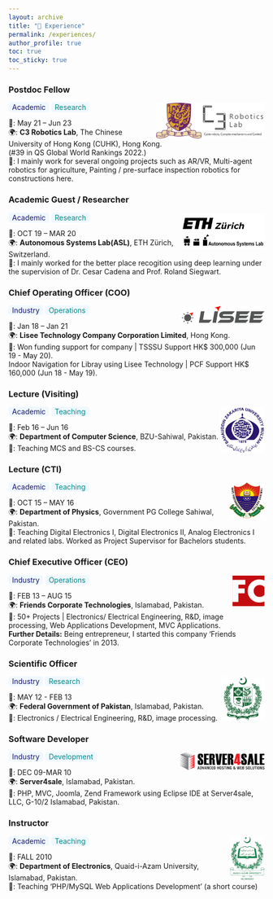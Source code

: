 ```yaml
---
layout: archive
title: "💼 Experience"
permalink: /experiences/
author_profile: true
toc: true
toc_sticky: true
---
```


### Postdoc Fellow 
<span style="border-radius: 5px; padding: 1px 7px; background-color:aliceblue; color: midnightblue;" rel="tag">Academic</span> <span style="border-radius: 5px; padding: 1px 7px; background-color:aliceblue; color: darkcyan;" rel="tag">Research</span>
<img src="/assets/images/cuhk/c3.png" style="height: 70px;float: right;" alt="CUHK Logo"  ><img src="/assets/images/cuhk/logo.png" href="https://c3robolab.mae.cuhk.edu.hk/" style="height: 70px;float: right;" alt="CUHK Logo"  >


📅: May 21 – Jun 23 <br> 
🌍: **C3 Robotics Lab**, The Chinese University of Hong Kong (CUHK), Hong Kong. <br>
(#39 in QS Global World Rankings 2022.) <br>
💼: I mainly work for several ongoing projects such as AR/VR, Multi-agent robotics for agriculture, Painting / pre-surface inspection robotics for constructions here.
### Academic Guest / Researcher 
<span style="border-radius: 5px; padding: 1px 7px; background-color:aliceblue; color: midnightblue;" rel="tag">Academic</span> <span style="border-radius: 5px; padding: 1px 7px; background-color:aliceblue; color: darkcyan;" rel="tag">Research</span>
<img src="/assets/images/eth_asl.jpg" style="height: 70px;float: right;" alt="ASL ETH Logo"  >

📅: OCT 19 – MAR 20 <br>
🌍: **Autonomous Systems Lab(ASL)**, ETH Zürich, Switzerland. <br>
💼: I mainly worked for the better place recogition using deep learning under the supervision of Dr. Cesar Cadena and Prof. Roland Siegwart. 

### Chief Operating Officer (COO) 
<span style="border-radius: 5px; padding: 1px 7px; background-color:aliceblue; color: midnightblue;" rel="tag">Industry</span> <span style="border-radius: 5px; padding: 1px 7px; background-color:aliceblue; color: darkcyan;" rel="tag">Operations</span>
<img src="/assets/images/lisee.png" style="height: 35px;float: right;" alt="lisee Logo"  >

📅: Jan 18 – Jan 21  <br>
🌍: **Lisee Technology Company Corporation Limited**, Hong Kong. <br>
💼: Won funding support for company | TSSSU Support HK$ 300,000 (Jun 19 - May 20).<br> Indoor Navigation for Libray using Lisee Technology | PCF Support HK$ 160,000 (Jun 18 - May 19).

### Lecture (Visiting) 
<span style="border-radius: 5px; padding: 1px 7px; background-color:aliceblue; color: midnightblue;" rel="tag">Academic</span> <span style="border-radius: 5px; padding: 1px 7px; background-color:aliceblue; color: darkcyan;" rel="tag">Teaching</span>
<img src="/assets/images/bzu.png" style="height: 90px;float: right;" alt="BZU Logo"  >

📅: Feb 16 – Jun 16 <br>
🌍: **Department of Computer Science**, BZU-Sahiwal, Pakistan. <br>
💼: Teaching MCS and BS-CS courses.
### Lecture (CTI) 
<span style="border-radius: 5px; padding: 1px 7px; background-color:aliceblue; color: midnightblue;" rel="tag">Academic</span> <span style="border-radius: 5px; padding: 1px 7px; background-color:aliceblue; color: darkcyan;" rel="tag">Teaching</span>
<img src="/assets/images/gpgs.png" style="height: 70px;float: right;" alt="PG sahiwal Logo"  >

📅: OCT 15 – MAY 16 <br>
🌍: **Department of Physics**, Government PG College Sahiwal, Pakistan. <br>
💼: Teaching Digital Electronics I, Digital Electronics II, Analog Electronics I and related labs.
Worked as Project Supervisor for Bachelors students.
### Chief Executive Officer (CEO) 
<span style="border-radius: 5px; padding: 1px 7px; background-color:aliceblue; color: midnightblue;" rel="tag">Industry</span> <span style="border-radius: 5px; padding: 1px 7px; background-color:aliceblue; color: darkcyan;" rel="tag">Operations</span>
<img src="/assets/images/friends.png" style="height: 60px;float: right;" alt="friends Logo"  >

📅: FEB 13 – AUG 15 <br>
🌍: **Friends Corporate Technologies**, Islamabad, Pakistan. <br>
💼: 50+ Projects | Electronics/ Electrical Engineering, R&D, image processing, Web Applications Development, MVC Applications.
<br>**Further Details:** Being entrepreneur, I started this company ‘Friends Corporate Technologies’ in 2013.

### Scientific Officer 
<span style="border-radius: 5px; padding: 1px 7px; background-color:aliceblue; color: midnightblue;" rel="tag">Industry</span> <span style="border-radius: 5px; padding: 1px 7px; background-color:aliceblue; color: darkcyan;" rel="tag">Research</span>
<img src="/assets/images/government_of_pakistan.png" style="height: 85px;float: right;" alt="government_of_pakistan Logo"  >

📅: MAY 12 - FEB 13 <br>
🌍: **Federal Government of Pakistan**, Islamabad, Pakistan. <br>
💼: Electronics / Electrical Engineering, R&D, image processing.

### Software Developer 
<span style="border-radius: 5px; padding: 1px 7px; background-color:aliceblue; color: midnightblue;" rel="tag">Industry</span> <span style="border-radius: 5px; padding: 1px 7px; background-color:aliceblue; color: darkcyan;" rel="tag">Development</span>
<img src="/assets/images/server4sale.png" style="height: 35px;float: right;" alt="server4sale Logo"  >

📅: DEC 09-MAR 10 <br>
🌍: **Server4sale**, Islamabad, Pakistan. <br>
💼: PHP, MVC, Joomla, Zend Framework using Eclipse IDE at Server4sale, LLC, G-10/2 Islamabad, Pakistan.

### Instructor
<span style="border-radius: 5px; padding: 1px 7px; background-color:aliceblue; color: midnightblue;" rel="tag">Academic</span> <span style="border-radius: 5px; padding: 1px 7px; background-color:aliceblue; color: darkcyan;" rel="tag">Teaching</span>
<img src="/assets/images/qau.png" style="height: 85px;float: right;" alt="qau Logo"  >

📅: FALL 2010 <br>
🌍: **Department of Electronics**, Quaid-i-Azam University, Islamabad, Pakistan. <br>
💼: Teaching ‘PHP/MySQL Web Applications Development’ (a short course)
